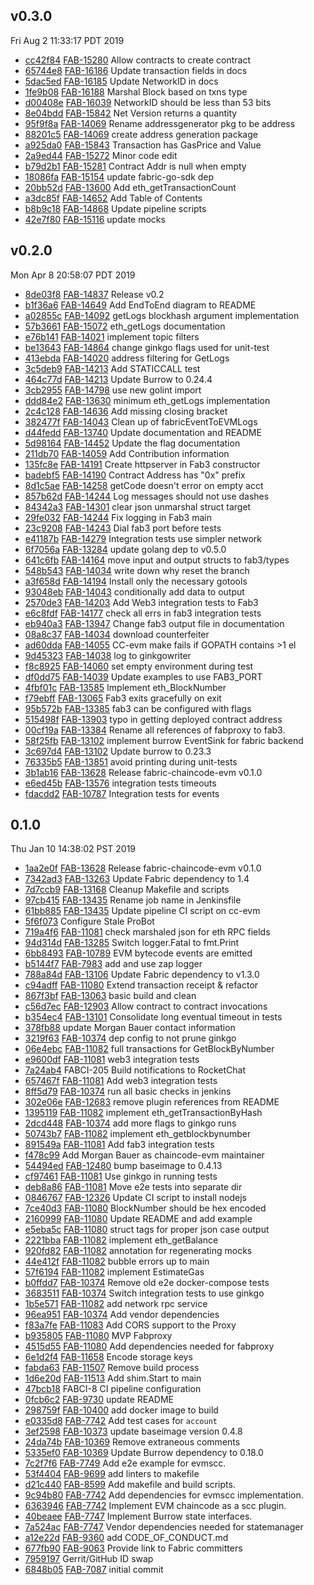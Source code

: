 ## v0.3.0
Fri Aug  2 11:33:17 PDT 2019

* [cc42f84](https://github.com/hyperledger/fabric-chaincode-evm/commit/cc42f84) [FAB-15280](https://jira.hyperledger.org/browse/FAB-15280) Allow contracts to create contract
* [65744e8](https://github.com/hyperledger/fabric-chaincode-evm/commit/65744e8) [FAB-16186](https://jira.hyperledger.org/browse/FAB-16186) Update transaction fields in docs
* [5dac5ed](https://github.com/hyperledger/fabric-chaincode-evm/commit/5dac5ed) [FAB-16185](https://jira.hyperledger.org/browse/FAB-16185) Update NetworkID in docs
* [1fe9b08](https://github.com/hyperledger/fabric-chaincode-evm/commit/1fe9b08) [FAB-16188](https://jira.hyperledger.org/browse/FAB-16188) Marshal Block based on txns type
* [d00408e](https://github.com/hyperledger/fabric-chaincode-evm/commit/d00408e) [FAB-16039](https://jira.hyperledger.org/browse/FAB-16039) NetworkID should be less than 53 bits
* [8e04bdd](https://github.com/hyperledger/fabric-chaincode-evm/commit/8e04bdd) [FAB-15842](https://jira.hyperledger.org/browse/FAB-15842) Net Version returns a quantity
* [95f9f8a](https://github.com/hyperledger/fabric-chaincode-evm/commit/95f9f8a) [FAB-14069](https://jira.hyperledger.org/browse/FAB-14069) Rename addressgenerator pkg to be address
* [88201c5](https://github.com/hyperledger/fabric-chaincode-evm/commit/88201c5) [FAB-14069](https://jira.hyperledger.org/browse/FAB-14069) create address generation package
* [a925da0](https://github.com/hyperledger/fabric-chaincode-evm/commit/a925da0) [FAB-15843](https://jira.hyperledger.org/browse/FAB-15843) Transaction has GasPrice and Value
* [2a9ed44](https://github.com/hyperledger/fabric-chaincode-evm/commit/2a9ed44) [FAB-15272](https://jira.hyperledger.org/browse/FAB-15272) Minor code edit
* [b79d2b1](https://github.com/hyperledger/fabric-chaincode-evm/commit/b79d2b1) [FAB-15281](https://jira.hyperledger.org/browse/FAB-15281) Contract Addr is null when empty
* [18086fa](https://github.com/hyperledger/fabric-chaincode-evm/commit/18086fa) [FAB-15154](https://jira.hyperledger.org/browse/FAB-15154) update fabric-go-sdk dep
* [20bb52d](https://github.com/hyperledger/fabric-chaincode-evm/commit/20bb52d) [FAB-13600](https://jira.hyperledger.org/browse/FAB-13600) Add eth_getTransactionCount
* [a3dc85f](https://github.com/hyperledger/fabric-chaincode-evm/commit/a3dc85f) [FAB-14652](https://jira.hyperledger.org/browse/FAB-14652) Add Table of Contents
* [b8b9c18](https://github.com/hyperledger/fabric-chaincode-evm/commit/b8b9c18) [FAB-14868](https://jira.hyperledger.org/browse/FAB-14868) Update pipeline scripts
* [42e7f80](https://github.com/hyperledger/fabric-chaincode-evm/commit/42e7f80) [FAB-15116](https://jira.hyperledger.org/browse/FAB-15116) update mocks

## v0.2.0
Mon Apr  8 20:58:07 PDT 2019

* [8de03f8](https://github.com/hyperledger/fabric-chaincode-evm/commit/8de03f8) [FAB-14837](https://jira.hyperledger.org/browse/FAB-14837) Release v0.2
* [b1f36a6](https://github.com/hyperledger/fabric-chaincode-evm/commit/b1f36a6) [FAB-14649](https://jira.hyperledger.org/browse/FAB-14649) Add EndToEnd diagram to README
* [a02855c](https://github.com/hyperledger/fabric-chaincode-evm/commit/a02855c) [FAB-14092](https://jira.hyperledger.org/browse/FAB-14092) getLogs blockhash argument implementation
* [57b3661](https://github.com/hyperledger/fabric-chaincode-evm/commit/57b3661) [FAB-15072](https://jira.hyperledger.org/browse/FAB-15072) eth_getLogs documentation
* [e76b141](https://github.com/hyperledger/fabric-chaincode-evm/commit/e76b141) [FAB-14021](https://jira.hyperledger.org/browse/FAB-14021) implement topic filters
* [be13643](https://github.com/hyperledger/fabric-chaincode-evm/commit/be13643) [FAB-14864](https://jira.hyperledger.org/browse/FAB-14864) change ginkgo flags used for unit-test
* [413ebda](https://github.com/hyperledger/fabric-chaincode-evm/commit/413ebda) [FAB-14020](https://jira.hyperledger.org/browse/FAB-14020) address filtering for GetLogs
* [3c5deb9](https://github.com/hyperledger/fabric-chaincode-evm/commit/3c5deb9) [FAB-14213](https://jira.hyperledger.org/browse/FAB-14213) Add STATICCALL test
* [464c77d](https://github.com/hyperledger/fabric-chaincode-evm/commit/464c77d) [FAB-14213](https://jira.hyperledger.org/browse/FAB-14213) Update Burrow to 0.24.4
* [3cb2955](https://github.com/hyperledger/fabric-chaincode-evm/commit/3cb2955) [FAB-14798](https://jira.hyperledger.org/browse/FAB-14798) use new golint import
* [ddd84e2](https://github.com/hyperledger/fabric-chaincode-evm/commit/ddd84e2) [FAB-13630](https://jira.hyperledger.org/browse/FAB-13630) minimum eth_getLogs implementation
* [2c4c128](https://github.com/hyperledger/fabric-chaincode-evm/commit/2c4c128) [FAB-14636](https://jira.hyperledger.org/browse/FAB-14636) Add missing closing bracket
* [382477f](https://github.com/hyperledger/fabric-chaincode-evm/commit/382477f) [FAB-14043](https://jira.hyperledger.org/browse/FAB-14043) Clean up of fabricEventToEVMLogs
* [d44fedd](https://github.com/hyperledger/fabric-chaincode-evm/commit/d44fedd) [FAB-13740](https://jira.hyperledger.org/browse/FAB-13740) Update documentation and README
* [5d98164](https://github.com/hyperledger/fabric-chaincode-evm/commit/5d98164) [FAB-14452](https://jira.hyperledger.org/browse/FAB-14452) Update the flag documentation
* [211db70](https://github.com/hyperledger/fabric-chaincode-evm/commit/211db70) [FAB-14059](https://jira.hyperledger.org/browse/FAB-14059) Add Contribution information
* [135fc8e](https://github.com/hyperledger/fabric-chaincode-evm/commit/135fc8e) [FAB-14191](https://jira.hyperledger.org/browse/FAB-14191) Create httpserver in Fab3 constructor
* [badebf5](https://github.com/hyperledger/fabric-chaincode-evm/commit/badebf5) [FAB-14190](https://jira.hyperledger.org/browse/FAB-14190) Contract Address has "0x" prefix
* [8d1c5ae](https://github.com/hyperledger/fabric-chaincode-evm/commit/8d1c5ae) [FAB-14258](https://jira.hyperledger.org/browse/FAB-14258) getCode doesn't error on empty acct
* [857b62d](https://github.com/hyperledger/fabric-chaincode-evm/commit/857b62d) [FAB-14244](https://jira.hyperledger.org/browse/FAB-14244) Log messages should not use dashes
* [84342a3](https://github.com/hyperledger/fabric-chaincode-evm/commit/84342a3) [FAB-14301](https://jira.hyperledger.org/browse/FAB-14301) clear json unmarshal struct target
* [29fe032](https://github.com/hyperledger/fabric-chaincode-evm/commit/29fe032) [FAB-14244](https://jira.hyperledger.org/browse/FAB-14244) Fix logging in Fab3 main
* [23c9208](https://github.com/hyperledger/fabric-chaincode-evm/commit/23c9208) [FAB-14243](https://jira.hyperledger.org/browse/FAB-14243) Dial fab3 port before tests
* [e41187b](https://github.com/hyperledger/fabric-chaincode-evm/commit/e41187b) [FAB-14279](https://jira.hyperledger.org/browse/FAB-14279) Integration tests use simpler network
* [6f7056a](https://github.com/hyperledger/fabric-chaincode-evm/commit/6f7056a) [FAB-13284](https://jira.hyperledger.org/browse/FAB-13284) update golang dep to v0.5.0
* [641c6fb](https://github.com/hyperledger/fabric-chaincode-evm/commit/641c6fb) [FAB-14164](https://jira.hyperledger.org/browse/FAB-14164) move input and output structs to fab3/types
* [548b543](https://github.com/hyperledger/fabric-chaincode-evm/commit/548b543) [FAB-14034](https://jira.hyperledger.org/browse/FAB-14034) write down why reset the branch
* [a3f658d](https://github.com/hyperledger/fabric-chaincode-evm/commit/a3f658d) [FAB-14194](https://jira.hyperledger.org/browse/FAB-14194) Install only the necessary gotools
* [93048eb](https://github.com/hyperledger/fabric-chaincode-evm/commit/93048eb) [FAB-14043](https://jira.hyperledger.org/browse/FAB-14043) conditionally add data to output
* [2570de3](https://github.com/hyperledger/fabric-chaincode-evm/commit/2570de3) [FAB-14203](https://jira.hyperledger.org/browse/FAB-14203) Add Web3 integration tests to Fab3
* [e6c8fdf](https://github.com/hyperledger/fabric-chaincode-evm/commit/e6c8fdf) [FAB-14177](https://jira.hyperledger.org/browse/FAB-14177) check all errs in fab3 integration tests
* [eb940a3](https://github.com/hyperledger/fabric-chaincode-evm/commit/eb940a3) [FAB-13947](https://jira.hyperledger.org/browse/FAB-13947) Change fab3 output file in documentation
* [08a8c37](https://github.com/hyperledger/fabric-chaincode-evm/commit/08a8c37) [FAB-14034](https://jira.hyperledger.org/browse/FAB-14034) download counterfeiter
* [ad60dda](https://github.com/hyperledger/fabric-chaincode-evm/commit/ad60dda) [FAB-14055](https://jira.hyperledger.org/browse/FAB-14055) CC-evm make fails if GOPATH contains >1 el
* [9d45323](https://github.com/hyperledger/fabric-chaincode-evm/commit/9d45323) [FAB-14038](https://jira.hyperledger.org/browse/FAB-14038) log to ginkgowriter
* [f8c8925](https://github.com/hyperledger/fabric-chaincode-evm/commit/f8c8925) [FAB-14060](https://jira.hyperledger.org/browse/FAB-14060) set empty environment during test
* [df0dd75](https://github.com/hyperledger/fabric-chaincode-evm/commit/df0dd75) [FAB-14039](https://jira.hyperledger.org/browse/FAB-14039) Update examples to use FAB3_PORT
* [4fbf01c](https://github.com/hyperledger/fabric-chaincode-evm/commit/4fbf01c) [FAB-13585](https://jira.hyperledger.org/browse/FAB-13585) Implement eth_BlockNumber
* [f79ebff](https://github.com/hyperledger/fabric-chaincode-evm/commit/f79ebff) [FAB-13065](https://jira.hyperledger.org/browse/FAB-13065) Fab3 exits gracefully on exit
* [95b572b](https://github.com/hyperledger/fabric-chaincode-evm/commit/95b572b) [FAB-13385](https://jira.hyperledger.org/browse/FAB-13385) fab3 can be configured with flags
* [515498f](https://github.com/hyperledger/fabric-chaincode-evm/commit/515498f) [FAB-13903](https://jira.hyperledger.org/browse/FAB-13903) typo in getting deployed contract address
* [00cf19a](https://github.com/hyperledger/fabric-chaincode-evm/commit/00cf19a) [FAB-13384](https://jira.hyperledger.org/browse/FAB-13384) Rename all references of fabproxy to fab3.
* [58f25fb](https://github.com/hyperledger/fabric-chaincode-evm/commit/58f25fb) [FAB-13102](https://jira.hyperledger.org/browse/FAB-13102) implement burrow EventSink for fabric backend
* [3c697d4](https://github.com/hyperledger/fabric-chaincode-evm/commit/3c697d4) [FAB-13102](https://jira.hyperledger.org/browse/FAB-13102) Update burrow to 0.23.3
* [76335b5](https://github.com/hyperledger/fabric-chaincode-evm/commit/76335b5) [FAB-13851](https://jira.hyperledger.org/browse/FAB-13851) avoid printing during unit-tests
* [3b1ab16](https://github.com/hyperledger/fabric-chaincode-evm/commit/3b1ab16) [FAB-13628](https://jira.hyperledger.org/browse/FAB-13628) Release fabric-chaincode-evm v0.1.0
* [e6ed45b](https://github.com/hyperledger/fabric-chaincode-evm/commit/e6ed45b) [FAB-13576](https://jira.hyperledger.org/browse/FAB-13576) integration tests timeouts
* [fdacdd2](https://github.com/hyperledger/fabric-chaincode-evm/commit/fdacdd2) [FAB-10787](https://jira.hyperledger.org/browse/FAB-10787) Integration tests for events

## 0.1.0
Thu Jan 10 14:38:02 PST 2019

* [1aa2e0f](https://github.com/hyperledger/fabric-chaincode-evm/commit/1aa2e0f) [FAB-13628](https://jira.hyperledger.org/browse/FAB-13628) Release fabric-chaincode-evm v0.1.0
* [7342ad3](https://github.com/hyperledger/fabric-chaincode-evm/commit/7342ad3) [FAB-13263](https://jira.hyperledger.org/browse/FAB-13263) Update Fabric dependency to 1.4
* [7d7ccb9](https://github.com/hyperledger/fabric-chaincode-evm/commit/7d7ccb9) [FAB-13168](https://jira.hyperledger.org/browse/FAB-13168) Cleanup Makefile and scripts
* [97cb415](https://github.com/hyperledger/fabric-chaincode-evm/commit/97cb415) [FAB-13435](https://jira.hyperledger.org/browse/FAB-13435) Rename job name in Jenkinsfile
* [61bb885](https://github.com/hyperledger/fabric-chaincode-evm/commit/61bb885) [FAB-13435](https://jira.hyperledger.org/browse/FAB-13435) Update pipeline CI script on cc-evm
* [5f6f073](https://github.com/hyperledger/fabric-chaincode-evm/commit/5f6f073) Configure Stale ProBot
* [719a4f6](https://github.com/hyperledger/fabric-chaincode-evm/commit/719a4f6) [FAB-11081](https://jira.hyperledger.org/browse/FAB-11081) check marshaled json for eth RPC fields
* [94d314d](https://github.com/hyperledger/fabric-chaincode-evm/commit/94d314d) [FAB-13285](https://jira.hyperledger.org/browse/FAB-13285) Switch logger.Fatal to fmt.Print
* [6bb8493](https://github.com/hyperledger/fabric-chaincode-evm/commit/6bb8493) [FAB-10789](https://jira.hyperledger.org/browse/FAB-10789) EVM bytecode events are emitted
* [b5144f7](https://github.com/hyperledger/fabric-chaincode-evm/commit/b5144f7) [FAB-7983](https://jira.hyperledger.org/browse/FAB-7983) add and use zap logger
* [788a84d](https://github.com/hyperledger/fabric-chaincode-evm/commit/788a84d) [FAB-13106](https://jira.hyperledger.org/browse/FAB-13106) Update Fabric dependency to v1.3.0
* [c94adff](https://github.com/hyperledger/fabric-chaincode-evm/commit/c94adff) [FAB-11080](https://jira.hyperledger.org/browse/FAB-11080) Extend transaction receipt & refactor
* [867f3bf](https://github.com/hyperledger/fabric-chaincode-evm/commit/867f3bf) [FAB-13063](https://jira.hyperledger.org/browse/FAB-13063) basic build and clean
* [c56d7ec](https://github.com/hyperledger/fabric-chaincode-evm/commit/c56d7ec) [FAB-12903](https://jira.hyperledger.org/browse/FAB-12903) Allow contract to contract invocations
* [b354ec4](https://github.com/hyperledger/fabric-chaincode-evm/commit/b354ec4) [FAB-13101](https://jira.hyperledger.org/browse/FAB-13101) Consolidate long eventual timeout in tests
* [378fb88](https://github.com/hyperledger/fabric-chaincode-evm/commit/378fb88) update Morgan Bauer contact information
* [3219f63](https://github.com/hyperledger/fabric-chaincode-evm/commit/3219f63) [FAB-10374](https://jira.hyperledger.org/browse/FAB-10374) dep config to not prune ginkgo
* [06e4ebc](https://github.com/hyperledger/fabric-chaincode-evm/commit/06e4ebc) [FAB-11082](https://jira.hyperledger.org/browse/FAB-11082) full transactions for GetBlockByNumber
* [e9600df](https://github.com/hyperledger/fabric-chaincode-evm/commit/e9600df) [FAB-11081](https://jira.hyperledger.org/browse/FAB-11081) web3 integration tests
* [7a24ab4](https://github.com/hyperledger/fabric-chaincode-evm/commit/7a24ab4) FABCI-205 Build notifications to RocketChat
* [657467f](https://github.com/hyperledger/fabric-chaincode-evm/commit/657467f) [FAB-11081](https://jira.hyperledger.org/browse/FAB-11081) Add web3 integration tests
* [8ff5d79](https://github.com/hyperledger/fabric-chaincode-evm/commit/8ff5d79) [FAB-10374](https://jira.hyperledger.org/browse/FAB-10374) run all basic checks in jenkins
* [302e06e](https://github.com/hyperledger/fabric-chaincode-evm/commit/302e06e) [FAB-12683](https://jira.hyperledger.org/browse/FAB-12683) remove plugin references from README
* [1395119](https://github.com/hyperledger/fabric-chaincode-evm/commit/1395119) [FAB-11082](https://jira.hyperledger.org/browse/FAB-11082) implement eth_getTransactionByHash
* [2dcd448](https://github.com/hyperledger/fabric-chaincode-evm/commit/2dcd448) [FAB-10374](https://jira.hyperledger.org/browse/FAB-10374) add more flags to ginkgo runs
* [50743b7](https://github.com/hyperledger/fabric-chaincode-evm/commit/50743b7) [FAB-11082](https://jira.hyperledger.org/browse/FAB-11082) implement eth_getblockbynumber
* [891549a](https://github.com/hyperledger/fabric-chaincode-evm/commit/891549a) [FAB-11081](https://jira.hyperledger.org/browse/FAB-11081) Add fab3 integration tests
* [f478c99](https://github.com/hyperledger/fabric-chaincode-evm/commit/f478c99) Add Morgan Bauer as chaincode-evm maintainer
* [54494ed](https://github.com/hyperledger/fabric-chaincode-evm/commit/54494ed) [FAB-12480](https://jira.hyperledger.org/browse/FAB-12480) bump baseimage to 0.4.13
* [cf97461](https://github.com/hyperledger/fabric-chaincode-evm/commit/cf97461) [FAB-11081](https://jira.hyperledger.org/browse/FAB-11081) Use ginkgo in running tests
* [deb8a86](https://github.com/hyperledger/fabric-chaincode-evm/commit/deb8a86) [FAB-11081](https://jira.hyperledger.org/browse/FAB-11081) Move e2e tests into separate dir
* [0846767](https://github.com/hyperledger/fabric-chaincode-evm/commit/0846767) [FAB-12326](https://jira.hyperledger.org/browse/FAB-12326) Update CI script to install nodejs
* [7ce40d3](https://github.com/hyperledger/fabric-chaincode-evm/commit/7ce40d3) [FAB-11080](https://jira.hyperledger.org/browse/FAB-11080) BlockNumber should be hex encoded
* [2160999](https://github.com/hyperledger/fabric-chaincode-evm/commit/2160999) [FAB-11080](https://jira.hyperledger.org/browse/FAB-11080) Update README and add example
* [e5eba5c](https://github.com/hyperledger/fabric-chaincode-evm/commit/e5eba5c) [FAB-11080](https://jira.hyperledger.org/browse/FAB-11080) struct tags for proper json case output
* [2221bba](https://github.com/hyperledger/fabric-chaincode-evm/commit/2221bba) [FAB-11082](https://jira.hyperledger.org/browse/FAB-11082) implement eth_getBalance
* [920fd82](https://github.com/hyperledger/fabric-chaincode-evm/commit/920fd82) [FAB-11082](https://jira.hyperledger.org/browse/FAB-11082) annotation for regenerating mocks
* [44e412f](https://github.com/hyperledger/fabric-chaincode-evm/commit/44e412f) [FAB-11082](https://jira.hyperledger.org/browse/FAB-11082) bubble errors up to main
* [57f6194](https://github.com/hyperledger/fabric-chaincode-evm/commit/57f6194) [FAB-11082](https://jira.hyperledger.org/browse/FAB-11082) implement EstimateGas
* [b0ffdd7](https://github.com/hyperledger/fabric-chaincode-evm/commit/b0ffdd7) [FAB-10374](https://jira.hyperledger.org/browse/FAB-10374) Remove old e2e docker-compose tests
* [3683511](https://github.com/hyperledger/fabric-chaincode-evm/commit/3683511) [FAB-10374](https://jira.hyperledger.org/browse/FAB-10374) Switch integration tests to use ginkgo
* [1b5e571](https://github.com/hyperledger/fabric-chaincode-evm/commit/1b5e571) [FAB-11082](https://jira.hyperledger.org/browse/FAB-11082) add network rpc service
* [96ea951](https://github.com/hyperledger/fabric-chaincode-evm/commit/96ea951) [FAB-10374](https://jira.hyperledger.org/browse/FAB-10374) Add vendor dependencies
* [f83a7fe](https://github.com/hyperledger/fabric-chaincode-evm/commit/f83a7fe) [FAB-11083](https://jira.hyperledger.org/browse/FAB-11083) Add CORS support to the Proxy
* [b935805](https://github.com/hyperledger/fabric-chaincode-evm/commit/b935805) [FAB-11080](https://jira.hyperledger.org/browse/FAB-11080) MVP Fabproxy
* [4515d55](https://github.com/hyperledger/fabric-chaincode-evm/commit/4515d55) [FAB-11080](https://jira.hyperledger.org/browse/FAB-11080) Add dependencies needed for fabproxy
* [6e1d2f4](https://github.com/hyperledger/fabric-chaincode-evm/commit/6e1d2f4) [FAB-11658](https://jira.hyperledger.org/browse/FAB-11658) Encode storage keys
* [fabda63](https://github.com/hyperledger/fabric-chaincode-evm/commit/fabda63) [FAB-11507](https://jira.hyperledger.org/browse/FAB-11507) Remove build process
* [1d6e20d](https://github.com/hyperledger/fabric-chaincode-evm/commit/1d6e20d) [FAB-11513](https://jira.hyperledger.org/browse/FAB-11513) Add shim.Start to main
* [47bcb18](https://github.com/hyperledger/fabric-chaincode-evm/commit/47bcb18) FABCI-8 CI pipeline configuration
* [0fcb6c2](https://github.com/hyperledger/fabric-chaincode-evm/commit/0fcb6c2) [FAB-9730](https://jira.hyperledger.org/browse/FAB-9730) update README
* [298759f](https://github.com/hyperledger/fabric-chaincode-evm/commit/298759f) [FAB-10400](https://jira.hyperledger.org/browse/FAB-10400) add docker image to build
* [e0335d8](https://github.com/hyperledger/fabric-chaincode-evm/commit/e0335d8) [FAB-7742](https://jira.hyperledger.org/browse/FAB-7742) Add test cases for `account`
* [3ef2598](https://github.com/hyperledger/fabric-chaincode-evm/commit/3ef2598) [FAB-10373](https://jira.hyperledger.org/browse/FAB-10373) update baseimage version 0.4.8
* [24da74b](https://github.com/hyperledger/fabric-chaincode-evm/commit/24da74b) [FAB-10369](https://jira.hyperledger.org/browse/FAB-10369) Remove extraneous comments
* [5335ef0](https://github.com/hyperledger/fabric-chaincode-evm/commit/5335ef0) [FAB-10369](https://jira.hyperledger.org/browse/FAB-10369) Update Burrow dependency to 0.18.0
* [7c2f7f6](https://github.com/hyperledger/fabric-chaincode-evm/commit/7c2f7f6) [FAB-7749](https://jira.hyperledger.org/browse/FAB-7749) Add e2e example for evmscc.
* [53f4404](https://github.com/hyperledger/fabric-chaincode-evm/commit/53f4404) [FAB-9699](https://jira.hyperledger.org/browse/FAB-9699) add linters to makefile
* [d21c440](https://github.com/hyperledger/fabric-chaincode-evm/commit/d21c440) [FAB-8599](https://jira.hyperledger.org/browse/FAB-8599) Add makefile and build scripts.
* [9c94b80](https://github.com/hyperledger/fabric-chaincode-evm/commit/9c94b80) [FAB-7742](https://jira.hyperledger.org/browse/FAB-7742) Add dependencies for evmscc implementation.
* [6363946](https://github.com/hyperledger/fabric-chaincode-evm/commit/6363946) [FAB-7742](https://jira.hyperledger.org/browse/FAB-7742) Implement EVM chaincode as a scc plugin.
* [40beaee](https://github.com/hyperledger/fabric-chaincode-evm/commit/40beaee) [FAB-7747](https://jira.hyperledger.org/browse/FAB-7747) Implement Burrow state interfaces.
* [7a524ac](https://github.com/hyperledger/fabric-chaincode-evm/commit/7a524ac) [FAB-7747](https://jira.hyperledger.org/browse/FAB-7747) Vendor dependencies needed for statemanager
* [a12e22d](https://github.com/hyperledger/fabric-chaincode-evm/commit/a12e22d) [FAB-9360](https://jira.hyperledger.org/browse/FAB-9360) add CODE_OF_CONDUCT.md
* [677fb90](https://github.com/hyperledger/fabric-chaincode-evm/commit/677fb90) [FAB-9063](https://jira.hyperledger.org/browse/FAB-9063) Provide link to Fabric committers
* [7959197](https://github.com/hyperledger/fabric-chaincode-evm/commit/7959197) Gerrit/GitHub ID swap
* [6848b05](https://github.com/hyperledger/fabric-chaincode-evm/commit/6848b05) [FAB-7087](https://jira.hyperledger.org/browse/FAB-7087) initial commit

